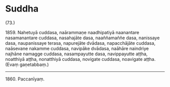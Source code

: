 # Suddha

(73.)

1859\. Nahetuyā cuddasa, naārammaṇe naadhipatiyā naanantare nasamanantare cuddasa, nasahajāte dasa, naaññamaññe dasa, nanissaye dasa, naupanissaye terasa, napurejāte dvādasa, napacchājāte cuddasa, naāsevane nakamme cuddasa, navipāke dvādasa, naāhāre naindriye najhāne namagge cuddasa, nasampayutte dasa, navippayutte aṭṭha, noatthiyā aṭṭha, nonatthiyā cuddasa, novigate cuddasa, noavigate aṭṭha. (Evaṃ gaṇetabbaṃ.)

---

1860\. Paccanīyaṃ.
